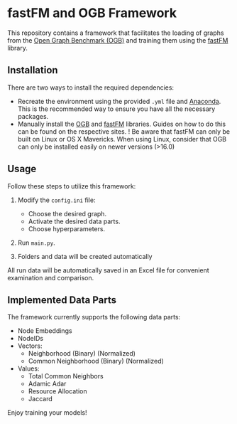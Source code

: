 # fastFM and OGB Framework

This repository contains a framework that facilitates the loading of graphs from the [Open Graph Benchmark (OGB)](https://ogb.stanford.edu/) and training them using the [fastFM](https://github.com/ibayer/fastFM) library.

## Installation

There are two ways to install the required dependencies:

- Recreate the environment using the provided `.yml` file and [Anaconda](https://www.anaconda.com/download). This is the recommended way to ensure you have all the necessary packages.
- Manually install the [OGB](https://ogb.stanford.edu/docs/home/) and [fastFM](https://github.com/ibayer/fastFM) libraries. Guides on how to do this can be found on the respective sites.
! Be aware that fastFM can only be built on Linux or OS X Mavericks. When using Linux, consider that OGB can only be installed easily on newer versions (>16.0)



## Usage

Follow these steps to utilize this framework:

1. Modify the `config.ini` file:
   - Choose the desired graph.
   - Activate the desired data parts.
   - Choose hyperparameters.

2. Run `main.py`.

3. Folders and data will be created automatically

All run data will be automatically saved in an Excel file for convenient examination and comparison.

## Implemented Data Parts

The framework currently supports the following data parts:

- Node Embeddings
- NodeIDs
- Vectors:
  - Neighborhood (Binary) (Normalized)
  - Common Neighborhood (Binary) (Normalized)
- Values:
  - Total Common Neighbors
  - Adamic Adar
  - Resource Allocation
  - Jaccard

Enjoy training your models!